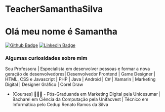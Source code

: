 # TeacherSamanthaSilva
# Olá meu nome é Samantha

[![Github Badge](https://img.shields.io/badge/-Github-000?style=flat-square&logo=Github&logoColor=white&link=https://github.com/TeacherSamanthaSilva)](https://github.com/TeacherSamanthaSilva)
[![Linkedin Badge](https://img.shields.io/badge/-LinkedIn-blue?style=flat-square&logo=Linkedin&logoColor=white&link=https://www.linkedin.com/in/samanthaadeline/)](https://www.linkedin.com/in/samanthaadeline/)



### Algumas curiosidades sobre mim 
 Sou Professora | Especialista em desenvolver pessoas e formar a nova geração de desenvolvedores| Desenvolvedor Frontend | Game Designer | HTML, CSS e Javascript | PHP | Java | Android | C# | Xamarin | Marketing Digital | Designer Gráfico | Corel Draw

- [Courses] 👨🏼‍🏫 - Pós-Graduanda em Marketing Digital pela Unicesumar | Bacharel em Ciência da Computação pela Unifacvest | Técnico em Informática pelo Cedup Renato Ramos da Silva
